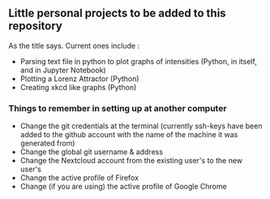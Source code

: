 ## Little personal projects to be added to this repository

As the title says. Current ones include :

* Parsing text file in python to plot graphs of intensities (Python, in itself, and in Jupyter Notebook)
* Plotting a Lorenz Attractor (Python)
* Creating xkcd like graphs (Python)

### Things to remember in setting up at another computer

* Change the git credentials at the terminal (currently ssh-keys have been added to the github account with the name of the machine it was generated from)
* Change the global git username & address
* Change the Nextcloud account from the existing user's to the new user's
* Change the active profile of Firefox
* Change (if you are using) the active profile of Google Chrome
